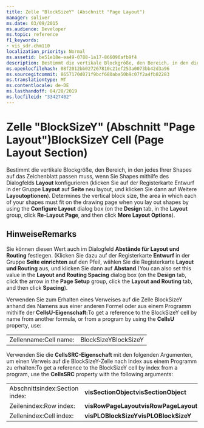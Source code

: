 ```yaml
---
title: Zelle "BlockSizeY" (Abschnitt "Page Layout")
manager: soliver
ms.date: 03/09/2015
ms.audience: Developer
ms.topic: reference
f1_keywords:
- vis_sdr.chm110
localization_priority: Normal
ms.assetid: be51e18e-ea49-0788-1a17-866090afb9f4
description: Bestimmt die vertikale Blockgröße, den Bereich, in den die einzelnen Shapes auf das Zeichenblatt passen müssen, wenn Sie Shapes mithilfe des Dialogfelds Layout konfigurieren auspassen (klicken Sie auf der Registerkarte Entwurf in der Gruppe Layout auf Re-Layout Seite, und klicken Sie dann auf Weitere Layoutoptionen).
ms.openlocfilehash: 08f2012bb027267810c21ef253a0073bb42d3a96
ms.sourcegitcommit: 8657170d071f9bcf680aba50b9c07f2a4fb82283
ms.translationtype: MT
ms.contentlocale: de-DE
ms.lasthandoff: 04/28/2019
ms.locfileid: "33427402"
---
```

# <a name="blocksizey-cell-page-layout-section"></a><span data-ttu-id="eeed5-103">Zelle "BlockSizeY" (Abschnitt "Page Layout")</span><span class="sxs-lookup"><span data-stu-id="eeed5-103">BlockSizeY Cell (Page Layout Section)</span></span>

<span data-ttu-id="eeed5-104">Bestimmt die vertikale Blockgröße, den Bereich, in den jedes Ihrer Shapes auf das Zeichenblatt passen muss, wenn Sie Shapes mithilfe des Dialogfelds **Layout** konfigurieren (klicken Sie auf der Registerkarte Entwurf in der Gruppe **Layout** auf **Seite** neu layout, und klicken Sie dann auf Weitere **Layoutoptionen**). </span><span class="sxs-lookup"><span data-stu-id="eeed5-104">Determines the vertical block size, the area in which each of your shapes must fit on the drawing page when you lay out shapes by using the **Configure Layout** dialog box (on the **Design** tab, in the **Layout** group, click **Re-Layout Page**, and then click **More Layout Options**).</span></span>
  
## <a name="remarks"></a><span data-ttu-id="eeed5-105">Hinweise</span><span class="sxs-lookup"><span data-stu-id="eeed5-105">Remarks</span></span>

<span data-ttu-id="eeed5-106">Sie können diesen Wert auch im Dialogfeld **Abstände für Layout und Routing** festlegen. (Klicken Sie dazu auf der Registerkarte **Entwurf** in der Gruppe **Seite einrichten** auf den Pfeil, wählen Sie die Registerkarte **Layout und Routing** aus, und klicken Sie dann auf **Abstand**.)</span><span class="sxs-lookup"><span data-stu-id="eeed5-106">You can also set this value in the **Layout and Routing Spacing** dialog box (on the **Design** tab, click the arrow in the **Page Setup** group, click the **Layout and Routing** tab, and then click **Spacing**).</span></span>
  
<span data-ttu-id="eeed5-107">Verwenden Sie zum Erhalten eines Verweises auf die Zelle BlockSizeY anhand des Namens aus einer anderen Formel oder aus einem Programm mithilfe der **CellsU-Eigenschaft:**</span><span class="sxs-lookup"><span data-stu-id="eeed5-107">To get a reference to the BlockSizeY cell by name from another formula, or from a program by using the **CellsU** property, use:</span></span> 
  
|||
|:-----|:-----|
| <span data-ttu-id="eeed5-108">Zellenname:</span><span class="sxs-lookup"><span data-stu-id="eeed5-108">Cell name:</span></span>  <br/> | <span data-ttu-id="eeed5-109">BlockSizeY</span><span class="sxs-lookup"><span data-stu-id="eeed5-109">BlockSizeY</span></span>  <br/> |
   
<span data-ttu-id="eeed5-110">Verwenden Sie die **CellsSRC-Eigenschaft** mit den folgenden Argumenten, um einen Verweis auf die BlockSizeY-Zelle nach Index aus einem Programm zu erhalten:</span><span class="sxs-lookup"><span data-stu-id="eeed5-110">To get a reference to the BlockSizeY cell by index from a program, use the **CellsSRC** property with the following arguments:</span></span> 
  
|||
|:-----|:-----|
| <span data-ttu-id="eeed5-111">Abschnittsindex:</span><span class="sxs-lookup"><span data-stu-id="eeed5-111">Section index:</span></span>  <br/> |<span data-ttu-id="eeed5-112">**visSectionObject**</span><span class="sxs-lookup"><span data-stu-id="eeed5-112">**visSectionObject**</span></span> <br/> |
| <span data-ttu-id="eeed5-113">Zeilenindex:</span><span class="sxs-lookup"><span data-stu-id="eeed5-113">Row index:</span></span>  <br/> |<span data-ttu-id="eeed5-114">**visRowPageLayout**</span><span class="sxs-lookup"><span data-stu-id="eeed5-114">**visRowPageLayout**</span></span> <br/> |
| <span data-ttu-id="eeed5-115">Zellenindex:</span><span class="sxs-lookup"><span data-stu-id="eeed5-115">Cell index:</span></span>  <br/> |<span data-ttu-id="eeed5-116">**visPLOBlockSizeY**</span><span class="sxs-lookup"><span data-stu-id="eeed5-116">**visPLOBlockSizeY**</span></span> <br/> |
   

